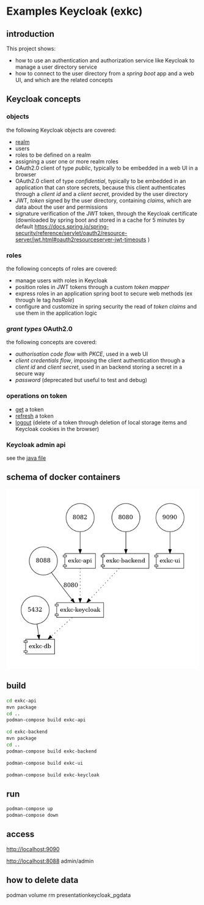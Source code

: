 # Examples Keycloak (exkc)

## introduction

This project shows:
* how to use an authentication and authorization service like Keycloak
to manage a user directory service
* how to connect to the user directory from a *spring boot* app and a web UI,
 and which are the related concepts

## Keycloak concepts

### objects

the following Keycloak objects are covered:

* [realm](exkc-keycloak/realm/exkc.json)
* users
* roles to be defined on a realm
* assigning a user one or more realm roles
* OAuth2.0 client of type *public*, typically to be embedded in a web UI in a browser
* OAuth2.0 client of type *confidential*, typically to be embedded in an application that can store secrets,
because this client authenticates through a *client id* and a *client secret*, provided by the user directory
* JWT, *token* signed by the user directory, containing *claims*, which are data about the user and permissions
* signature verification of the JWT token, through the Keycloak certificate 
 (downloaded by spring boot and stored in a cache for 5 minutes by default https://docs.spring.io/spring-security/reference/servlet/oauth2/resource-server/jwt.html#oauth2resourceserver-jwt-timeouts )

### roles

the following concepts of roles are covered:

* manage users with roles in Keycloak 
* position roles in JWT tokens through a custom *token mapper*
* express roles in an application spring boot to secure web methods (ex through le tag *hasRole*)
* configure and customize in spring security the read of *token claims* and use them in the application logic

### *grant types* OAuth2.0

the following concepts are covered:
* *authorisation code flow* with *PKCE*, used in a web UI
* *client credentials flow*, imposing the client authentication through a *client id* and *client secret*, 
  used in an backend storing a secret in a secure way
* *password* (deprecated but useful to test and debug)

### operations on token
* [get](exkc-ui/public/auth.js#L13) a token
* [refresh](exkc-ui/public/auth.js#L34) a token
* [logout](exkc-ui/public/auth.js#L54) (delete of a token through deletion of local storage items and Keycloak cookies in the browser)

### Keycloak admin api
see the [java file](exkc-backend/src/main/java/exkc/shared/api/keycloak/service/KeycloakClientService.java)

## schema of docker containers

![containers](topology.png "containers")

## build

```bash
cd exkc-api
mvn package
cd ..
podman-compose build exkc-api
```

```bash
cd exkc-backend
mvn package
cd ..
podman-compose build exkc-backend
```

```bash
podman-compose build exkc-ui
```

```bash
podman-compose build exkc-keycloak
```

## run

```bash
podman-compose up
podman-compose down
```

## access

[http://localhost:9090](UI)

[http://localhost:8088](Keycloak) admin/admin

## how to delete data

podman volume rm presentationkeycloak_pgdata

